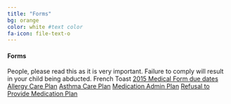 ```yaml
---
title: "Forms"
bg: orange
color: white #text color
fa-icon: file-text-o
---
```


#### Forms 
People, please read this as it is very important.
Failure to comply will result in your child being abducted.
French Toast
[2015 Medical Form due dates](http://sciencediscovery.colorado.edu/wp-content/uploads/2013/03/Medical-Ppwk-Due-Dates-2015-Sheet1.pdf)
[Allergy Care Plan](http://sciencediscovery.colorado.edu/wp-content/uploads/2013/03/2015-Allergy-Care-Plan.pdf)
[Asthma Care Plan](http://sciencediscovery.colorado.edu/wp-content/uploads/2013/03/2015-Asthma-Care-Plan.pdf)
[Medication Admin Plan](http://sciencediscovery.colorado.edu/wp-content/uploads/2013/03/2015-Medication-Admin-Plan.pdf)
[Refusal to Provide Medication Plan](http://sciencediscovery.colorado.edu/wp-content/uploads/2013/03/2015-Refusal-to-Provide-Medication.pdf)





